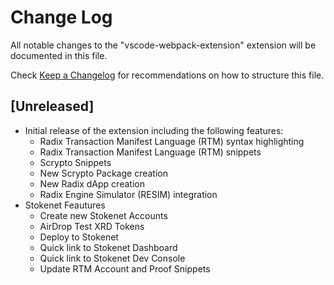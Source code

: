 # Change Log

All notable changes to the "vscode-webpack-extension" extension will be documented in this file.

Check [Keep a Changelog](http://keepachangelog.com/) for recommendations on how to structure this file.

## [Unreleased]

- Initial release of the extension including the following features:
    - Radix Transaction Manifest Language (RTM) syntax highlighting
    - Radix Transaction Manifest Language (RTM) snippets
    - Scrypto Snippets
    - New Scrypto Package creation
    - New Radix dApp creation
    - Radix Engine Simulator (RESIM) integration
- Stokenet Feautures
    - Create new Stokenet Accounts
    - AirDrop Test XRD Tokens
    - Deploy to Stokenet
    - Quick link to Stokenet Dashboard
    - Quick link to Stokenet Dev Console
    - Update RTM Account and Proof Snippets
